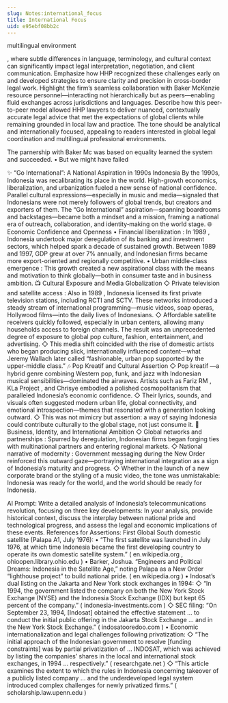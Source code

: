 ```yaml
---
slug: Notes:international_focus
title: International Focus
uid: e95ebf08bb2c
---
```


multilingual environment

, where subtle differences in language, terminology, and cultural context can significantly impact legal interpretation, negotiation, and client communication. Emphasize how HHP recognized these challenges early on and developed strategies to ensure clarity and precision in cross-border legal work. Highlight the firm’s seamless collaboration with Baker McKenzie resource personnel—interacting not hierarchically but as peers—enabling fluid exchanges across jurisdictions and languages. Describe how this peer-to-peer model allowed HHP lawyers to deliver nuanced, contextually accurate legal advice that met the expectations of global clients while remaining grounded in local law and practice. The tone should be analytical and internationally focused, appealing to readers interested in global legal coordination and multilingual professional environments.

The parnership with Baker Mc was based on equality
learned the system
and succeeded.
• But we might have failed

✨
“Go International”: A National Aspiration in 1990s Indonesia
By the 1990s, Indonesia was recalibrating its place in the world. High-growth economics, liberalization, and urbanization fueled a new sense of national confidence. Parallel cultural expressions—especially in music and media—signaled that Indonesians were not merely followers of global trends, but creators and exporters of them. The “Go International” aspiration—spanning boardrooms and backstages—became both a mindset and a mission, framing a national era of outreach, collaboration, and identity‑making on the world stage.
🌐 Economic Confidence and Openness
•
Financial liberalization
: In
1989
, Indonesia undertook major deregulation of its banking and investment sectors, which helped spark a decade of sustained growth. Between 1989 and 1997, GDP grew at over 7% annually, and Indonesian firms became more export-oriented and regionally competitive.
•
Urban middle-class emergence
: This growth created a new aspirational class with the means and motivation to think globally—both in consumer taste and in business ambition.
📺 Cultural Exposure and Media Globalization
◇
Private television and satellite access
: Also in
1989
, Indonesia licensed its first private television stations, including RCTI and SCTV. These networks introduced a steady stream of international programming—music videos, soap operas, Hollywood films—into the daily lives of Indonesians.
◇
Affordable satellite receivers
quickly followed, especially in urban centers, allowing many households access to foreign channels. The result was an unprecedented degree of exposure to global pop culture, fashion, entertainment, and advertising.
◇ This media shift coincided with the rise of domestic artists who began producing slick, internationally influenced content—what Jeremy Wallach later called
“fashionable, urban pop supported by the upper-middle class.”
🎶 Pop Kreatif and Cultural Assertion
◇
Pop kreatif
—a hybrid genre combining Western pop, funk, and jazz with Indonesian musical sensibilities—dominated the airwaves. Artists such as
Fariz RM
,
KLa Project
, and
Chrisye
embodied a polished cosmopolitanism that paralleled Indonesia’s economic confidence.
◇ Their lyrics, sounds, and visuals often suggested modern urban life, global connectivity, and emotional introspection—themes that resonated with a generation looking outward.
◇ This was not mimicry but assertion: a way of saying Indonesia could contribute culturally to the global stage, not just consume it.
🚀 Business, Identity, and International Ambition
◇
Global networks and partnerships
: Spurred by deregulation, Indonesian firms began forging ties with multinational partners and entering regional markets.
◇
National narrative of modernity
: Government messaging during the New Order reinforced this outward gaze—portraying international integration as a sign of Indonesia’s maturity and progress.
◇ Whether in the launch of a new corporate brand or the styling of a music video, the tone was unmistakable: Indonesia was ready for the world, and the world should be ready for Indonesia.

AI Prompt:
Write a detailed analysis of Indonesia’s telecommunications revolution, focusing on three key developments:
In your analysis, provide historical context, discuss the interplay between national pride and technological progress, and assess the legal and economic implications of these events.
References for Assertions:
First Global South domestic satellite (Palapa A1, July 1976):
• “The first satellite was launched in July 1976, at which time Indonesia became the first developing country to operate its own domestic satellite system.” (
en.wikipedia.org
,
ohioopen.library.ohio.edu
)
• Barker, Joshua. “Engineers and Political Dreams: Indonesia in the Satellite Age,” noting Palapa as a New Order “lighthouse project” to build national pride. (
en.wikipedia.org
)
•
Indosat’s dual listing on the Jakarta and New York stock exchanges in 1994:
◇ “In 1994, the government listed the company on both the New York Stock Exchange (NYSE) and the Indonesia Stock Exchange (IDX) but kept 65 percent of the company.” (
indonesia-investments.com
)
◇ SEC filing: “On September 23, 1994, [Indosat] obtained the effective statement … to conduct the initial public offering in the Jakarta Stock Exchange … and in the New York Stock Exchange.” (
indosatooredoo.com
)
•
Economic internationalization and legal challenges following privatization:
◇ “The initial approach of the Indonesian government to resolve [funding constraints] was by partial privatization of … INDOSAT, which was achieved by listing the companies’ shares in the local and international stock exchanges, in 1994 … respectively.” (
researchgate.net
)
◇ “This article examines the extent to which the rules in Indonesia concerning takeover of a publicly listed company … and the underdeveloped legal system introduced complex challenges for newly privatized firms.” (
scholarship.law.upenn.edu
)